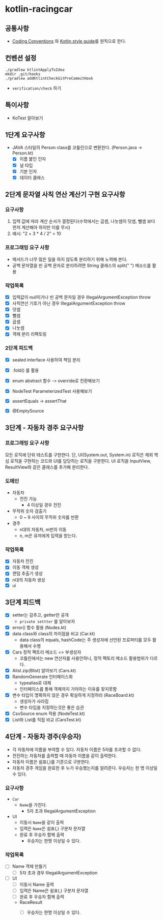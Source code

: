 # kotlin-racingcar

## 공통사항

- [Coding Conventions](https://kotlinlang.org/docs/coding-conventions.html)
  와 [Kotlin style guide](https://developer.android.com/kotlin/style-guide?hl=ko)를 원칙으로 한다.

## 컨벤션 설정

```shell
./gradlew ktlintApplyToIdea
mkdir .git/hooks
./gradlew addKtlintCheckGitPreCommitHook
```

- `verification/check` 하기

## 특이사항

- KoTest 알아보기

## 1단계 요구사항

- JAVA 스타일의 Person class를 코틀린으로 변환한다. (Person.java -> Person.kt)
  - [X] 이름 붙인 인자
  - [X] 널 타입
  - [X] 기본 인자
  - [X] 데이터 클래스

## 2단계 문자열 사칙 연산 계산기 구현 요구사항
### 요구사항
1. 입력 값에 따라 계산 순서가 결정된다(수학에서는 곱셈, 나눗셈이 덧셈, 뺄셈 보다 먼저 계산해야 하지만 이를 무시)
2. 예시: "2 + 3 * 4 / 2" = 10

### 프로그래밍 요구 사항
- 메서드가 너무 많은 일을 하지 않도록 분리하기 위해 노력해 본다.
- 공백 문자열을 빈 공백 문자로 분리하려면 String 클래스의 split(" ") 메소드를 활용

### 작업목록
- [X] 입력값이 null이거나 빈 공백 문자일 경우 IllegalArgumentException throw
- [X] 사칙연산 기호가 아닌 경우 IllegalArgumentException throw
- [X] 덧셈
- [X] 뺄셈
- [X] 곱셈
- [X] 나눗셈
- [X] 객체 분리 리팩토링

### 2단계 피드백
- [X] sealed interface 사용하여 책임 분리
- [X] .fold() 를 활용
- [X] enum abstract 함수 -> override로 전환해보기
- [X] NodeTest ParameterizedTest 사용해보기
- [X] assertEquals -> assertThat
- [X] @EmptySource


## 3단계 - 자동차 경주 요구사항

### 프로그래밍 요구 사항
모든 로직에 단위 테스트를 구현한다. 단, UI(System.out, System.in) 로직은 제외
핵심 로직을 구현하는 코드와 UI를 담당하는 로직을 구분한다.
UI 로직을 InputView, ResultView와 같은 클래스를 추가해 분리한다.

### 도메인
- 자동차
  - 전진 가능
    - 4 이상일 경우 전진
- 무작위 숫자 검출기
  - 0 ~ 9 사이의 무작위 숫자를 반환
- 경주
  - n대의 자동차, m번의 이동
  - n, m은 유저에게 입력을 받는다.

### 작업목록
- [X] 자동차 전진
- [X] 이동 객체 생성
- [X] 랜덤 추출기 생성
- [X] n대의 자동차 생성
- [X] ui 

## 3단계 피드백
- [X] setter는 감추고, getter만 공개
  - `private settter` 를 알아보자
- [X] error() 함수 활용 (Nodes.kt)
- [X] data class와 class의 차이점을 비교 (Car.kt)
  - data class의 equals, hashCode는 주 생성자에 선언된 프로퍼티를 모두 활용해서 수행
- [X] Cars 정적 팩토리 메소드 => 부생성자
  - 코틀린에서는 new 연산자를 사용안하니, 정적 팩토리 메소드 활용범위가 다르다.
- [X] Alist.zip(Blist) 알아보기 (Cars.kt)
- [X] RandomGenerate 인터페이스화
  - typealias로 대체
  - 인터페이스를 통해 객체까지 가야하는 이유를 찾지못함
- [X] 변수 타입이 명확하지 않은 경우 확실하게 지정하라 (RaceBoard.kt)
  - 생성자가 사라짐
  - 변수 타입을 지정하는것은 좋은 습관
- [X] CsvSource enum 적용 (NodeTest.kt)
- [X] List와 List를 직접 비교 (CarsTest.kt)

## 4단계 - 자동차 경주(우승자)
- 각 자동차에 이름을 부여할 수 있다. 자동차 이름은 5자를 초과할 수 없다.
- 전진하는 자동차를 출력할 때 자동차 이름을 같이 출력한다.
- 자동차 이름은 쉼표(,)를 기준으로 구분한다.
- 자동차 경주 게임을 완료한 후 누가 우승했는지를 알려준다. 우승자는 한 명 이상일 수 있다.

### 요구사항
- `Car`
  - `Name`을 가진다.
    - 5자 초과 IllegalArgumentException
- UI
  - 이동시 `Name`을 같이 출력
  - 입력은 `Name`은 쉼표(,) 구분자 문자열
  - 완료 후 우승자 함께 출력
    - 우승자는 한명 이상일 수 있다.

### 작업목록
- [ ] Name 객체 만들기
  - [ ] 5자 초과 경우 IllegalArgumentException
- [ ] UI
  - [ ] 이동시 Name 출력
  - [ ] 입력은 Name은 쉼표(,) 구분자 문자열
  - [ ] 완료 후 우승자 함께 출력
  - RaceResult
    - [ ] 우승자는 한명 이상일 수 있다.

